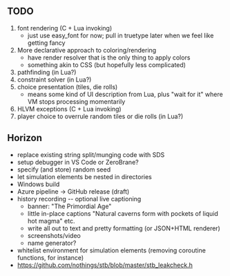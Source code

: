 ## TODO
1. font rendering (C + Lua invoking)
    - just use easy_font for now; pull in truetype later when we feel like getting fancy
2. More declarative approach to coloring/rendering
    - have render resolver that is the only thing to apply colors
    - something akin to CSS (but hopefully less complicated)
3. pathfinding (in Lua?)
4. constraint solver (in Lua?)
5. choice presentation (tiles, die rolls)
    - means some kind of UI description from Lua, plus "wait for it" where VM stops processing momentarily
6. HLVM exceptions (C + Lua invoking)
7. player choice to overrule random tiles or die rolls (in Lua?)

## Horizon
* replace existing string split/munging code with SDS
* setup debugger in VS Code or ZeroBrane?
* specify (and store) random seed
* let simulation elements be nested in directories
* Windows build
* Azure pipeline -> GitHub release (draft)
* history recording -- optional live captioning
    - banner: "The Primordial Age"
    - little in-place captions "Natural caverns form with pockets of liquid hot magma" etc.
    - write all out to text and pretty formatting (or JSON+HTML renderer)
    - screenshots/video
    - name generator?
* whitelist environment for simulation elements (removing coroutine functions, for instance)
* https://github.com/nothings/stb/blob/master/stb_leakcheck.h
